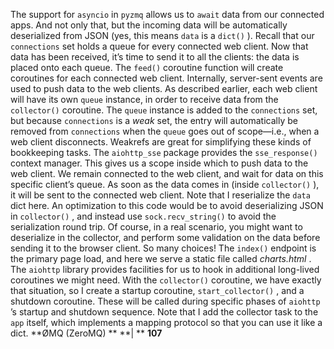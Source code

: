 The support for  `asyncio`  in  `pyzmq`  allows us to  `await`  data from our connected apps. And not only that, but the incoming data will be automatically deserialized from JSON (yes, this means  `data`  is a  `dict()` ). Recall that our  `connections`  set holds a queue for every connected web client. Now that data has been received, it’s time to send it to all the clients: the data is placed onto each queue. The  `feed()`  coroutine function will create coroutines for each connected web client. Internally,  server-sent events  are used to push data to the web clients. As described earlier, each web client will have its own  `queue`  instance, in order to receive data from the  `collector()`  coroutine. The  `queue`  instance is added to the `connections`  set, but because  `connections`  is a  *weak*  set, the entry will automatically be removed from  `connections`  when the  `queue`  goes out of scope—i.e., when a web client disconnects.  Weakrefs  are great for simplifying these kinds of bookkeeping tasks. The  `aiohttp_sse`  package provides the  `sse_response()`  context manager. This gives us a scope inside which to push data to the web client. We remain connected to the web client, and wait for data on this specific client’s queue. As soon as the data comes in (inside  `collector()` ), it will be sent to the connected web client. Note that I reserialize the  `data`  dict here. An optimization to this code would be to avoid deserializing JSON in  `collector()` , and instead use `sock.recv_string()`  to avoid the serialization round trip. Of course, in a real scenario, you might want to deserialize in the collector, and perform some validation on the data before sending it to the browser client. So many choices! The  `index()`  endpoint is the primary page load, and here we serve a static file called  *charts.html* . The  `aiohttp`  library provides facilities for us to hook in additional long-lived coroutines we might need. With the  `collector()`  coroutine, we have exactly that situation, so I create a startup coroutine,  `start_collector()` , and a shutdown coroutine. These will be called during specific phases of  `aiohttp` ’s startup and shutdown sequence. Note that I add the collector task to the  `app`  itself, which implements a mapping protocol so that you can use it like a dict. **ØMQ (ZeroMQ) ** **| ** **107**